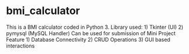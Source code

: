 # bmi_calculator
This is a BMI calculator coded in Python 3. Library used: 1) Tkinter (UI) 2) pymysql (MySQL Handler)  Can be used for submission of Mini Project Feature 1) Database Connectivity 2) CRUD Operations 3) GUI based interactions
